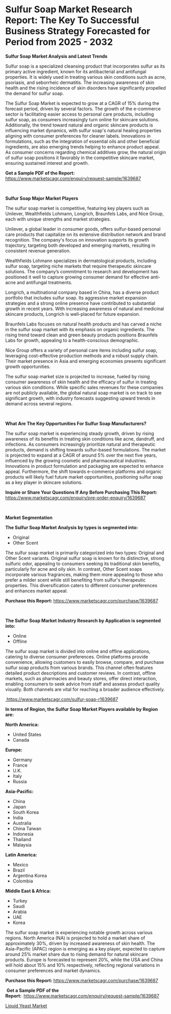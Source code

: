<p><h1>Sulfur Soap Market Research Report: The Key To Successful Business Strategy Forecasted for Period from 2025 - 2032</h1></p><p><strong>Sulfur Soap Market Analysis and Latest Trends</strong></p>
<p><p>Sulfur soap is a specialized cleansing product that incorporates sulfur as its primary active ingredient, known for its antibacterial and antifungal properties. It is widely used in treating various skin conditions such as acne, psoriasis, and seborrheic dermatitis. The increasing awareness of skin health and the rising incidence of skin disorders have significantly propelled the demand for sulfur soap.</p><p>The Sulfur Soap Market is expected to grow at a CAGR of 15% during the forecast period, driven by several factors. The growth of the e-commerce sector is facilitating easier access to personal care products, including sulfur soap, as consumers increasingly turn online for skincare solutions. Additionally, the trend toward natural and organic skincare products is influencing market dynamics, with sulfur soap's natural healing properties aligning with consumer preferences for cleaner labels. Innovations in formulations, such as the integration of essential oils and other beneficial ingredients, are also emerging trends helping to enhance product appeal. As consumer concerns regarding chemical additives grow, the natural origin of sulfur soap positions it favorably in the competitive skincare market, ensuring sustained interest and growth.</p></p>
<p><strong>Get a Sample PDF of the Report:&nbsp;</strong> <a href="https://www.marketscagr.com/enquiry/request-sample/1639687?utm_campaign=1905&utm_medium=2&utm_source=Github&utm_content=ia&utm_term=08022025&utm_id=sulfur-soap">https://www.marketscagr.com/enquiry/request-sample/1639687</a></p>
<p>&nbsp;</p>
<p><strong>Sulfur Soap Major Market Players</strong></p>
<p><p>The sulfur soap market is competitive, featuring key players such as Unilever, Wealthfields Lohmann, Longrich, Braunfels Labs, and Nice Group, each with unique strengths and market strategies.</p><p>Unilever, a global leader in consumer goods, offers sulfur-based personal care products that capitalize on its extensive distribution network and brand recognition. The company's focus on innovation supports its growth trajectory, targeting both developed and emerging markets, resulting in consistent revenue generation.</p><p>Wealthfields Lohmann specializes in dermatological products, including sulfur soap, targeting niche markets that require therapeutic skincare solutions. The company’s commitment to research and development has positioned it well to capture growing consumer demand for effective anti-acne and antifungal treatments. </p><p>Longrich, a multinational company based in China, has a diverse product portfolio that includes sulfur soap. Its aggressive market expansion strategies and a strong online presence have contributed to substantial growth in recent years. With increasing awareness of natural and medicinal skincare products, Longrich is well-placed for future expansion.</p><p>Braunfels Labs focuses on natural health products and has carved a niche in the sulfur soap market with its emphasis on organic ingredients. The rising trend toward clean and green beauty products positions Braunfels Labs for growth, appealing to a health-conscious demographic.</p><p>Nice Group offers a variety of personal care items including sulfur soap, leveraging cost-effective production methods and a robust supply chain. Their market presence in Asia and emerging economies presents significant growth opportunities.</p><p>The sulfur soap market size is projected to increase, fueled by rising consumer awareness of skin health and the efficacy of sulfur in treating various skin conditions. While specific sales revenues for these companies are not publicly available, the global natural soap market is on track to see significant growth, with industry forecasts suggesting upward trends in demand across several regions.</p></p>
<p>&nbsp;</p>
<p><strong>What Are The Key Opportunities For Sulfur Soap Manufacturers?</strong></p>
<p><p>The sulfur soap market is experiencing steady growth, driven by rising awareness of its benefits in treating skin conditions like acne, dandruff, and infections. As consumers increasingly prioritize natural and therapeutic products, demand is shifting towards sulfur-based formulations. The market is projected to expand at a CAGR of around 5% over the next five years, influenced by the growing cosmetic and pharmaceutical industries. Innovations in product formulation and packaging are expected to enhance appeal. Furthermore, the shift towards e-commerce platforms and organic products will likely fuel future market opportunities, positioning sulfur soap as a key player in skincare solutions.</p></p>
<p><strong>Inquire or Share Your Questions If Any Before Purchasing This Report:</strong> <a href="https://www.marketscagr.com/enquiry/pre-order-enquiry/1639687?utm_campaign=1905&utm_medium=2&utm_source=Github&utm_content=ia&utm_term=08022025&utm_id=sulfur-soap">https://www.marketscagr.com/enquiry/pre-order-enquiry/1639687</a></p>
<p>&nbsp;</p>
<p><strong>Market Segmentation</strong></p>
<p><strong>The Sulfur Soap Market Analysis by types is segmented into:</strong></p>
<p><ul><li>Original</li><li>Other Scent</li></ul></p>
<p><p>The sulfur soap market is primarily categorized into two types: Original and Other Scent variants. Original sulfur soap is known for its distinctive, strong sulfuric odor, appealing to consumers seeking its traditional skin benefits, particularly for acne and oily skin. In contrast, Other Scent soaps incorporate various fragrances, making them more appealing to those who prefer a milder scent while still benefiting from sulfur's therapeutic properties. This diversification caters to different consumer preferences and enhances market appeal.</p></p>
<p><strong>Purchase this Report:&nbsp;</strong><a href="https://www.marketscagr.com/purchase/1639687?utm_campaign=1905&utm_medium=2&utm_source=Github&utm_content=ia&utm_term=08022025&utm_id=sulfur-soap">https://www.marketscagr.com/purchase/1639687</a></p>
<p>&nbsp;</p>
<p><strong>The Sulfur Soap Market Industry Research by Application is segmented into:</strong></p>
<p><ul><li>Online</li><li>Offline</li></ul></p>
<p><p>The sulfur soap market is divided into online and offline applications, catering to diverse consumer preferences. Online platforms provide convenience, allowing customers to easily browse, compare, and purchase sulfur soap products from various brands. This channel often features detailed product descriptions and customer reviews. In contrast, offline markets, such as pharmacies and beauty stores, offer direct interaction, enabling consumers to seek advice from staff and assess product quality visually. Both channels are vital for reaching a broader audience effectively.</p></p>
<p><a href="https://www.marketscagr.com/sulfur-soap-r1639687?utm_campaign=1905&utm_medium=2&utm_source=Github&utm_content=ia&utm_term=08022025&utm_id=sulfur-soap">&nbsp;https://www.marketscagr.com/sulfur-soap-r1639687</a></p>
<p><strong>In terms of Region, the Sulfur Soap Market Players available by Region are:</strong></p>
<p>
    <p> <strong> North America: </strong>
        <ul>
            <li>United States</li>
            <li>Canada</li>
        </ul>
        </p> 
    <p> <strong> Europe: </strong>
        <ul>
            <li>Germany</li>
            <li>France</li>
            <li>U.K.</li>
            <li>Italy</li>
            <li>Russia</li>
        </ul>
        </p> 
    <p> <strong> Asia-Pacific: </strong>
        <ul>
            <li>China</li>
            <li>Japan</li>
            <li>South Korea</li>
            <li>India</li>
            <li>Australia</li>
            <li>China Taiwan</li>
            <li>Indonesia</li>
            <li>Thailand</li>
            <li>Malaysia</li>
        </ul>
        </p> 
    <p> <strong> Latin America: </strong>
        <ul>
            <li>Mexico</li>
            <li>Brazil</li>
            <li>Argentina Korea</li>
            <li>Colombia</li>
        </ul>
        </p> 
    <p> <strong> Middle East & Africa: </strong>
        <ul>
            <li>Turkey</li>
            <li>Saudi</li>
            <li>Arabia</li>
            <li>UAE</li>
            <li>Korea</li>
        </ul>
    </p>
    </p>
<p><p>The sulfur soap market is experiencing notable growth across various regions. North America (NA) is projected to hold a market share of approximately 30%, driven by increased awareness of skin health. The Asia-Pacific (APAC) region is emerging as a key player, expected to capture around 25% market share due to rising demand for natural skincare products. Europe is forecasted to represent 20%, while the USA and China will hold about 15% and 10% respectively, reflecting regional variations in consumer preferences and market dynamics.</p></p>
<p><strong>Purchase this Report: </strong><a href="https://www.marketscagr.com/purchase/1639687?utm_campaign=1905&utm_medium=2&utm_source=Github&utm_content=ia&utm_term=08022025&utm_id=sulfur-soap">https://www.marketscagr.com/purchase/1639687</a></p>
<p>&nbsp;<strong>Get a Sample PDF of the Report:&nbsp;&nbsp;</strong><a href="https://www.marketscagr.com/enquiry/request-sample/1639687?utm_campaign=1905&utm_medium=2&utm_source=Github&utm_content=ia&utm_term=08022025&utm_id=sulfur-soap">https://www.marketscagr.com/enquiry/request-sample/1639687</a></p>
<p><strong></strong></p>
<p><p><a href="https://github.com/AshikRahman991/Market-Research-Report-List-1/blob/main/liquid-yeast-market.md?utm_campaign=1905&utm_medium=2&utm_source=Github&utm_content=ia&utm_term=08022025&utm_id=sulfur-soap">Liquid Yeast Market</a></p></p>